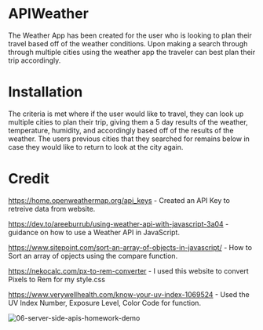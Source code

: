 # APIWeather
The Weather App has been created for the user who is looking to plan their travel based off of the weather conditions. Upon making a search through through multiple cities using the weather app the traveler can best plan their trip accordingly.

# Installation
The criteria is met where if the user would like to travel, they can look up multiple cities to plan their trip, giving them a 5 day results of the weather, temperature, humidity, and accordingly based off of the results of the weather. The users previous cities that they searched for remains below in case they would like to return to look at the city again. 

# Credit
https://home.openweathermap.org/api_keys - Created an API Key to retreive data from website. 

https://dev.to/areeburrub/using-weather-api-with-javascript-3a04 - guidance on how to use a Weather API in JavaScript.

https://www.sitepoint.com/sort-an-array-of-objects-in-javascript/ - How to Sort an array of opjects using the compare function. 

https://nekocalc.com/px-to-rem-converter - I used this website to convert Pixels to Rem for my style.css

https://www.verywellhealth.com/know-your-uv-index-1069524 - Used the UV Index Number, Exposure Level, Color Code for function. 

![06-server-side-apis-homework-demo](https://user-images.githubusercontent.com/102841726/170908932-92474259-e741-48c9-9223-8e3f3435731c.png)

